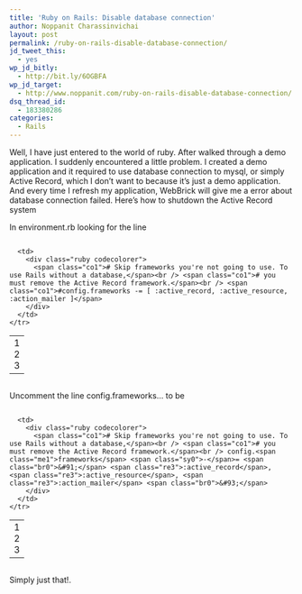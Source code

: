 ```yaml
---
title: 'Ruby on Rails: Disable database connection'
author: Noppanit Charassinvichai
layout: post
permalink: /ruby-on-rails-disable-database-connection/
jd_tweet_this:
  - yes
wp_jd_bitly:
  - http://bit.ly/6OGBFA
wp_jd_target:
  - http://www.noppanit.com/ruby-on-rails-disable-database-connection/
dsq_thread_id:
  - 183380286
categories:
  - Rails
---
```

Well, I have just entered to the world of ruby. After walked through a demo application. I suddenly encountered a little problem. I created a demo application and it required to use database connection to mysql, or simply Active Record, which I don&#8217;t want to because it&#8217;s just a demo application. And every time I refresh my application, WebBrick will give me a error about database connection failed. Here&#8217;s how to shutdown the Active Record system

In environment.rb looking for the line

<div class="codecolorer-container ruby blackboard" style="overflow:auto;white-space:nowrap;width:100%;">
  <table cellspacing="0" cellpadding="0">
    <tr>
      <td class="line-numbers">
        <div>
          1<br />2<br />3<br />
        </div>
      </td>
      
      <td>
        <div class="ruby codecolorer">
          <span class="co1"># Skip frameworks you're not going to use. To use Rails without a database,</span><br /> <span class="co1"># you must remove the Active Record framework.</span><br /> <span class="co1">#config.frameworks -= [ :active_record, :active_resource, :action_mailer ]</span>
        </div>
      </td>
    </tr>
  </table>
</div>

Uncomment the line config.frameworks&#8230; to be

<div class="codecolorer-container ruby blackboard" style="overflow:auto;white-space:nowrap;width:100%;">
  <table cellspacing="0" cellpadding="0">
    <tr>
      <td class="line-numbers">
        <div>
          1<br />2<br />3<br />
        </div>
      </td>
      
      <td>
        <div class="ruby codecolorer">
          <span class="co1"># Skip frameworks you're not going to use. To use Rails without a database,</span><br /> <span class="co1"># you must remove the Active Record framework.</span><br /> config.<span class="me1">frameworks</span> <span class="sy0">-</span>= <span class="br0">&#91;</span> <span class="re3">:active_record</span>, <span class="re3">:active_resource</span>, <span class="re3">:action_mailer</span> <span class="br0">&#93;</span>
        </div>
      </td>
    </tr>
  </table>
</div>

Simply just that!.